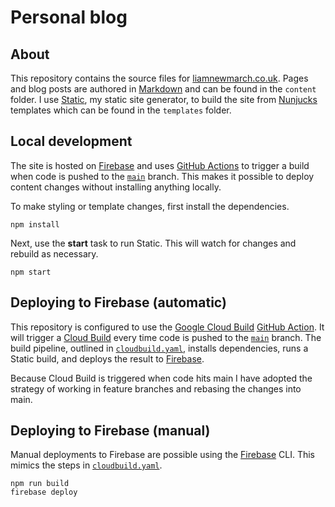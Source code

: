 # Personal blog

## About

This repository contains the source files for [liamnewmarch.co.uk](site). Pages and blog posts are authored in [Markdown][markdown] and can be found in the `content` folder. I use [Static][static], my static site generator, to build the site from [Nunjucks][nunjucks] templates which can be found in the `templates` folder.

## Local development

The site is hosted on [Firebase][firebase] and uses [GitHub Actions][actions] to trigger a build when code is pushed to the [`main`][main] branch. This makes it possible to deploy content changes without installing anything locally.

To make styling or template changes, first install the dependencies.

```shell
npm install
```

Next, use the __start__ task to run Static. This will watch for changes and rebuild as necessary.

```shell
npm start
```

## Deploying to Firebase (automatic)

This repository is configured to use the [Google Cloud Build][action] [GitHub Action][actions]. It will trigger a [Cloud Build][cloudbuild] every time code is pushed to the [`main`][main] branch. The build pipeline, outlined in [`cloudbuild.yaml`][pipeline], installs dependencies, runs a Static build, and deploys the result to [Firebase][firebase].

Because Cloud Build is triggered when code hits main I have adopted the strategy of working in feature branches and rebasing the changes into main.

## Deploying to Firebase (manual)

Manual deployments to Firebase are possible using the [Firebase][firebase] CLI. This mimics the steps in [`cloudbuild.yaml`][pipeline].

```shell
npm run build
firebase deploy
```


[site]: https://liamnewmarch.co.uk
[static]: https://github.com/liamnewmarch/static
[nunjucks]: https://mozilla.github.io/nunjucks/
[markdown]: https://daringfireball.net/projects/markdown/
[firebase]: https://firebase.google.com
[action]: https://github.com/marketplace/google-cloud-build
[actions]: https://github.com/features/actions
[cloudbuild]: https://cloud.google.com/cloud-build/
[main]: https://github.com/liamnewmarch/liamnewmarch.co.uk/tree/main
[pipeline]: https://github.com/liamnewmarch/liamnewmarch.co.uk/tree/main/cloudbuild.yaml
